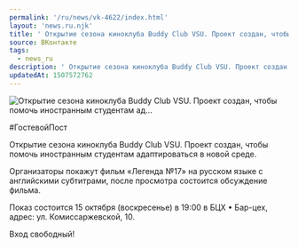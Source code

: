 ```yaml
---
permalink: '/ru/news/vk-4622/index.html'
layout: 'news.ru.njk'
title: ' Открытие сезона киноклуба Buddy Club VSU. Проект создан, чтобы помочь иностранным студентам ад…'
source: ВКонтакте
tags:
  - news_ru
description: ' Открытие сезона киноклуба Buddy Club VSU. Проект создан, чтобы помочь иностранным студентам ад…'
updatedAt: 1507572762
---
```

![ Открытие сезона киноклуба Buddy Club VSU. Проект создан, чтобы помочь иностранным студентам ад…](https://sun9-31.userapi.com/impf/c639519/v639519214/5642d/-q65BebsknI.jpg?size=1280x727&quality=96&sign=f1e9a99b9ea5023c9044548588e96ee3&c_uniq_tag=ajp5rVU-LsoFMa5uoisvi_7G-jmnjHTOcT25kNmDTMM&type=album)

#ГостевойПост

Открытие сезона киноклуба Buddy Club VSU. Проект создан, чтобы помочь иностранным студентам адаптироваться в новой среде.

Организаторы покажут фильм «Легенда №17» на русском языке с английскими субтитрами, после просмотра состоится обсуждение фильма.

Показ состоится 15 октября (воскресенье) в 19:00 в БЦХ • Бар-цех, адрес: ул. Комиссаржевской, 10.

Вход свободный!
